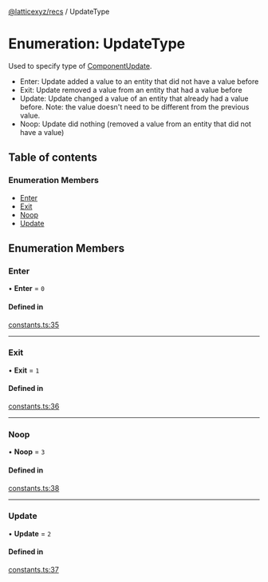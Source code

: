 [@latticexyz/recs](../README.md) / UpdateType

# Enumeration: UpdateType

Used to specify type of [ComponentUpdate](../README.md#componentupdate).

- Enter: Update added a value to an entity that did not have a value before
- Exit: Update removed a value from an entity that had a value before
- Update: Update changed a value of an entity that already had a value before. Note: the value doesn't need to be different from the previous value.
- Noop: Update did nothing (removed a value from an entity that did not have a value)

## Table of contents

### Enumeration Members

- [Enter](UpdateType.md#enter)
- [Exit](UpdateType.md#exit)
- [Noop](UpdateType.md#noop)
- [Update](UpdateType.md#update)

## Enumeration Members

### Enter

• **Enter** = `0`

#### Defined in

[constants.ts:35](https://github.com/latticexyz/mud/blob/edf9adc1e/packages/recs/src/constants.ts#L35)

---

### Exit

• **Exit** = `1`

#### Defined in

[constants.ts:36](https://github.com/latticexyz/mud/blob/edf9adc1e/packages/recs/src/constants.ts#L36)

---

### Noop

• **Noop** = `3`

#### Defined in

[constants.ts:38](https://github.com/latticexyz/mud/blob/edf9adc1e/packages/recs/src/constants.ts#L38)

---

### Update

• **Update** = `2`

#### Defined in

[constants.ts:37](https://github.com/latticexyz/mud/blob/edf9adc1e/packages/recs/src/constants.ts#L37)
